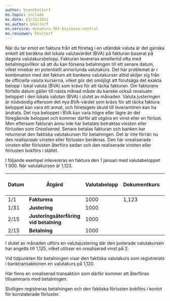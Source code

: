 ```yaml
---
author: brentholtorf
ms.topic: include
ms.date: 03/15/2022
ms.author: bholtorf
ms.service: dynamics-365-business-central
ms.reviewer: bholtorf
---
```

När du tar emot en faktura från ett företag i en utländsk valuta är det ganska enkelt att beräkna det lokala valutavärdet (BVA) på fakturan baserat på dagens valutakursbelopp. Fakturan levereras emellertid ofta med betalningsvillkor så att du kan försena betalningen till ett senare datum, vilket innebär en potentiellt annorlunda valutakurs. Det här problemet är i kombination med det faktum att bankens valutakurser alltid skiljer sig från de officiella valuta kurserna, vilket gör det omöjligt att förutsäga det exakta belopp i lokal valuta (BVA) som krävs för att täcka fakturan. Om fakturans förfallo datum gäller till nästa månad måste du kanske också revaluate beloppet i den lokala valutan (BVA) i slutet av månaden. Valuta justeringen är nödvändig eftersom det nya BVA-värdet som krävs för att täcka faktura beloppet kan vara ett annat, och företagets skuld till leverantören kan ha ändrats. Det nya beloppet i BVA kan vara högre eller lägre än det föregående beloppet och kommer därför att utgöra en vinst eller en förlust. Men eftersom fakturan ännu inte har betalats betraktas vinsten eller förlusten som *Orealiserad*. Senare betalas fakturan och banken har returnerat den faktiska valutakursen för betalningen. Det är inte förrän nu den *realiserade* vinsten eller förlusten beräknas. Den här orealiserade vinsten eller förlusten återförs sedan och den realiserade vinsten eller förlusten bokförs i stället.

I följande exempel inlevereras en faktura den 1 januari med valutabeloppet 1 000. När valutakursen är 1,123.

|Datum|Åtgärd|Valutabelopp|Dokumentkurs|BVA-belopp på dokument|Justeringskurs|Okonstaterat vinstbelopp|Betalningskurs|Konstaterat förlustbelopp|  
|-----|----------|------------|-----------|---------|-----------|-------------|---------|---------|
|1/1|**Fakturera**|1000|1,123|1123|||||
|1/31|**Justering**|1000||1125|1,125|2|||
|2/15|**Justeringsåterföring vid betalning**|1000||||-2|||
|2/15|**Betalning**|1000||1120|||1,120|-3|

I slutet av månaden utförs en valutajustering där den justerade valutakursen har angetts till 1,125, vilket utlöser en orealiserad vinst på 2.

Vid tidpunkten för betalningen visar den faktiska valutakurs som registrerats i banktransaktionen en valutakurs på 1,120.

Här finns en orealiserad transaktion som därför kommer att återföras tillsammans med betalningen.

Slutligen registreras betalningen och den faktiska förlusten bokförs i kontot för konstaterade förluster.
